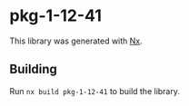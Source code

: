 # pkg-1-12-41

This library was generated with [Nx](https://nx.dev).

## Building

Run `nx build pkg-1-12-41` to build the library.
